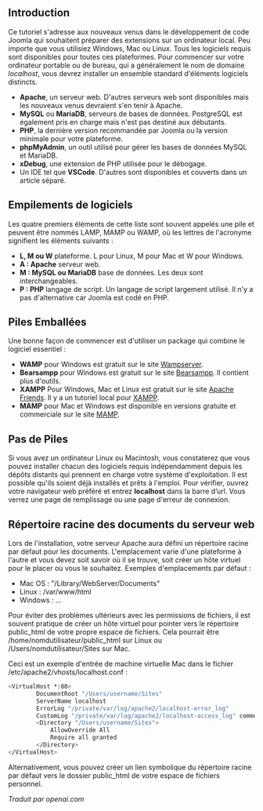 <!-- Filename: J4.x:Developer:_Required_Software / Display title: Logiciel requis -->

## Introduction

Ce tutoriel s'adresse aux nouveaux venus dans le développement de code Joomla qui souhaitent préparer des extensions sur un ordinateur local. Peu importe que vous utilisiez Windows, Mac ou Linux. Tous les logiciels requis sont disponibles pour toutes ces plateformes. Pour commencer sur votre ordinateur portable ou de bureau, qui a généralement le nom de domaine *localhost*, vous devrez installer un ensemble standard d'éléments logiciels distincts.

- **Apache**, un serveur web. D'autres serveurs web sont disponibles mais les nouveaux venus devraient s'en tenir à Apache.
- **MySQL** ou **MariaDB**, serveurs de bases de données. PostgreSQL est également pris en charge mais n'est pas destiné aux débutants.
- **PHP**, la dernière version recommandée par Joomla ou la version minimale pour votre plateforme.
- **phpMyAdmin**, un outil utilisé pour gérer les bases de données MySQL et MariaDB.
- **xDebug**, une extension de PHP utilisée pour le débogage.
- Un IDE tel que **VSCode**. D'autres sont disponibles et couverts dans un article séparé.

## Empilements de logiciels

Les quatre premiers éléments de cette liste sont souvent appelés une pile et peuvent être nommés LAMP, MAMP ou WAMP, où les lettres de l'acronyme signifient les éléments suivants :

- **L, M ou W** plateforme. L pour Linux, M pour Mac et W pour Windows.
- **A : Apache** serveur web.
- **M : MySQL ou MariaDB** base de données. Les deux sont interchangeables.
- **P : PHP** langage de script. Un langage de script largement utilisé. Il n'y a pas d'alternative car Joomla est codé en PHP.

## Piles Emballées

Une bonne façon de commencer est d'utiliser un package qui combine le logiciel essentiel :

- **WAMP** pour Windows est gratuit sur le site [Wampserver](https://www.wampserver.com/en/).
- **Bearsampp** pour Windows est gratuit sur le site [Bearsampp](https://bearsampp.com/). Il contient plus d'outils.
- **XAMPP** Pour Windows, Mac et Linux est gratuit sur le site [Apache Friends](https://www.apachefriends.org/). Il y a un tutoriel local pour [XAMPP](jdocmanual?article=user/hosting/local-hosting-with-xampp).
- **MAMP** pour Mac et Windows est disponible en versions gratuite et commerciale sur le site [MAMP](https://www.mamp.info/en/mac/).

## Pas de Piles

Si vous avez un ordinateur Linux ou Macintosh, vous constaterez que vous pouvez installer chacun des logiciels requis indépendamment depuis les dépôts distants qui prennent en charge votre système d'exploitation. Il est possible qu'ils soient déjà installés et prêts à l'emploi. Pour vérifier, ouvrez votre navigateur web préféré et entrez **localhost** dans la barre d’url. Vous verrez une page de remplissage ou une page d'erreur de connexion.

## Répertoire racine des documents du serveur web

Lors de l'installation, votre serveur Apache aura défini un répertoire racine par défaut pour les documents. L'emplacement varie d'une plateforme à l'autre et vous devez soit savoir où il se trouve, soit créer un hôte virtuel pour le placer où vous le souhaitez. Exemples d'emplacements par défaut :

- Mac OS : "/Library/WebServer/Documents"
- Linux : /var/www/html
- Windows : ...

Pour éviter des problèmes ultérieurs avec les permissions de fichiers, il est souvent pratique de créer un hôte virtuel pour pointer vers le répertoire public_html de votre propre espace de fichiers. Cela pourrait être /home/nomdutilisateur/public_html sur Linux ou /Users/nomdutilisateur/Sites sur Mac.

Ceci est un exemple d'entrée de machine virtuelle Mac dans le fichier /etc/apache2/vhosts/localhost.conf :

```bash
<VirtualHost *:80>
        DocumentRoot "/Users/username/Sites"
        ServerName localhost
        ErrorLog "/private/var/log/apache2/localhost-error_log"
        CustomLog "/private/var/log/apache2/localhost-access_log" common
        <Directory "/Users/username/Sites">
            AllowOverride All
            Require all granted
        </Directory>
</VirtualHost>
```

Alternativement, vous pouvez créer un lien symbolique du répertoire racine par défaut vers le dossier public_html de votre espace de fichiers personnel.

*Traduit par openai.com*

